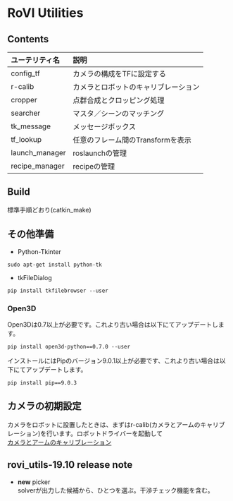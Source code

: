 # RoVI Utilities

## Contents

|ユーテリティ名|説明|
|:----|:----|
|config_tf|カメラの構成をTFに設定する|
|r-calib|カメラとロボットのキャリブレーション|
|cropper|点群合成とクロッピング処理|
|searcher|マスタ／シーンのマッチング|
|tk_message|メッセージボックス|
|tf_lookup|任意のフレーム間のTransformを表示|
|launch_manager|roslaunchの管理|
|recipe_manager|recipeの管理|

## Build  
標準手順どおり(catkin_make)

## その他準備  
- Python-Tkinter
~~~
sudo apt-get install python-tk
~~~
- tkFileDialog
~~~
pip install tkfilebrowser --user
~~~
### Open3D  
Open3Dは0.7以上が必要です。これより古い場合は以下にてアップデートします。
~~~
pip install open3d-python==0.7.0 --user
~~~
インストールにはPipのバージョン9.0.1以上が必要です、これより古い場合は以下にてアップデートします。
~~~
pip install pip==9.0.3
~~~

## カメラの初期設定  
カメラをロボットに設置したときは、まずはr-calib(カメラとアームのキャリブレーション)を行います。ロボットドライバーを起動して  
[カメラとアームのキャリブレーション](r-calib/)

## rovi_utils-19.10 release note
- **new** picker  
solverが出力した候補から、ひとつを選ぶ。干渉チェック機能を含む。
